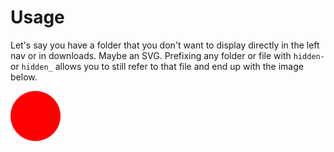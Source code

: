 # Usage

Let's say you have a folder that you don't want to display directly in the left nav or in downloads. Maybe an SVG. Prefixing any folder or file with `hidden-` or `hidden_` allows you to still refer to that file and end up with the image below.

![](../../hidden_Assets/red.svg)
